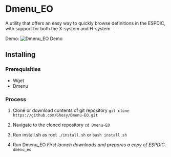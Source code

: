 # Dmenu_EO
A utility that offers an easy way to quickly browse definitions in the ESPDIC, with support for both the X-system and H-system.

Demo:
![Dmenu_EO Demo](https://cloud.githubusercontent.com/assets/2915820/24157591/2c037cc8-0e30-11e7-8438-11ae21051f94.gif)

## Installing

### Prerequisities
* Wget
* Dmenu

### Process
1. Clone or download contents of git repository
`git clone https://github.com/Ghosy/Dmenu-EO.git`

2. Navigate to the cloned repository
`cd Dmenu-EO`

3. Run install.sh as root
`./install.sh`
or
`bash install.sh`

4. Run Dmenu_EO
*First launch downloads and prepares a copy of ESPDIC.*
`dmenu_eo`
